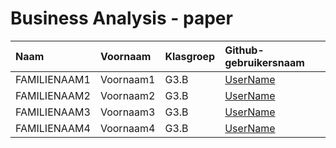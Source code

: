 # Business Analysis - paper

| Naam         | Voornaam  | Klasgroep | Github-gebruikersnaam                   |
| :----------- | :-------- | :-------- | :-------------------------------------- |
| FAMILIENAAM1 | Voornaam1 | G3.B     | [UserName](https://github.com/UserName) |
| FAMILIENAAM2 | Voornaam2 | G3.B     | [UserName](https://github.com/UserName) |
| FAMILIENAAM3 | Voornaam3 | G3.B     | [UserName](https://github.com/UserName) |
| FAMILIENAAM4 | Voornaam4 | G3.B     | [UserName](https://github.com/UserName) |
